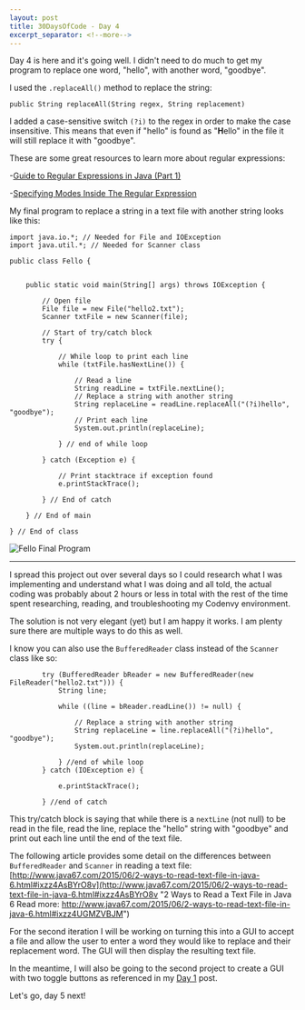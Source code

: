 ```yaml
---
layout: post
title: 30DaysOfCode - Day 4
excerpt_separator: <!--more-->
---
```


Day 4 is here and it's going well. I didn't need to do much to get my program to replace one word, "hello", with another word, "goodbye". 

I used the ```.replaceAll()``` method to replace the string:

```public String replaceAll(String regex, String replacement)``` 

I added a case-sensitive switch ```(?i)``` to the regex in order to make the case insensitive. This means that even if "hello" is found as "**H**ello" in the file it will still replace it with "goodbye". 

These are some great resources to learn more about regular expressions:

-[Guide to Regular Expressions in Java (Part 1)](http://www.ocpsoft.org/opensource/guide-to-regular-expressions-in-java-part-1/ "Guide to Regular Expressions in Java (Part 1)")

-[Specifying Modes Inside The Regular Expression](http://www.regular-expressions.info/modifiers.html "Specifying Modes Inside The Regular Expression")

My final program to replace a string in a text file with another string looks like this:
<!--more-->

```
import java.io.*; // Needed for File and IOException
import java.util.*; // Needed for Scanner class

public class Fello {


    public static void main(String[] args) throws IOException {

        // Open file
        File file = new File("hello2.txt");
        Scanner txtFile = new Scanner(file);

		// Start of try/catch block
        try {

            // While loop to print each line
            while (txtFile.hasNextLine()) {

                // Read a line
                String readLine = txtFile.nextLine();
                // Replace a string with another string
                String replaceLine = readLine.replaceAll("(?i)hello", "goodbye");
                // Print each line
                System.out.println(replaceLine);

            } // end of while loop

        } catch (Exception e) {

            // Print stacktrace if exception found
            e.printStackTrace();

        } // End of catch

    } // End of main

} // End of class

```
![Fello Final Program](https://raw.githubusercontent.com/seerocode/seerocode.github.io/master/_posts/Fello--FinalProgram.PNG)

----------------------

I spread this project out over several days so I could research what I was implementing and understand what I was doing and all told, the actual coding was probably about 2 hours or less in total with the rest of the time spent researching, reading, and troubleshooting my Codenvy environment. 

The solution is not very elegant (yet) but I am happy it works. I am plenty sure there are multiple ways to do this as well. 

I know you can also use the ```BufferedReader``` class instead of the ```Scanner``` class like so:

```
        try (BufferedReader bReader = new BufferedReader(new FileReader("hello2.txt"))) {
            String line;

            while ((line = bReader.readLine()) != null) {

                // Replace a string with another string
                String replaceLine = line.replaceAll("(?i)hello", "goodbye");
                System.out.println(replaceLine);

            } //end of while loop
        } catch (IOException e) {

            e.printStackTrace();

        } //end of catch
```
This try/catch block is saying that while there is a ```nextLine``` (not null) to be read in the file, read the line, replace the "hello" string with "goodbye" and print out each line until the end of the text file.

The following article provides some detail on the differences between ```BufferedReader``` and ```Scanner``` in reading a text file: [http://www.java67.com/2015/06/2-ways-to-read-text-file-in-java-6.html#ixzz4AsBYrO8v](http://www.java67.com/2015/06/2-ways-to-read-text-file-in-java-6.html#ixzz4AsBYrO8v "2 Ways to Read a Text File in Java 6  Read more: http://www.java67.com/2015/06/2-ways-to-read-text-file-in-java-6.html#ixzz4UGMZVBJM")

For the second iteration I will be working on turning this into a GUI to accept a file and allow the user to enter a word they would like to replace and their replacement word. The GUI will then display the resulting text file. 

In the meantime, I will also be going to the second project to create a GUI with two toggle buttons as referenced in my [Day 1](https://seerocode.github.io/Code-Challenge-Day-1/ "Day 1") post.

Let's go, day 5 next!

